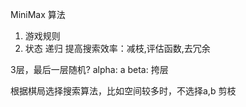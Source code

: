 MiniMax 算法

1. 游戏规则
2. 状态
递归
提高搜索效率：减枝,评估函数,去冗余


3层，最后一层随机?
alpha: a
beta: 挎层

根据棋局选择搜索算法，比如空间较多时，不选择a,b 剪枝

